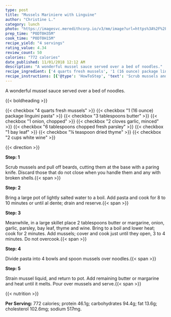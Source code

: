 ```yaml
---
type: post
title: "Mussels Mariniere with Linguine"
author: "Christine L."
category: lunch
photo: "https://imagesvc.meredithcorp.io/v3/mm/image?url=https%3A%2F%2Fimages.media-allrecipes.com%2Fuserphotos%2F665084.jpg"
prep_time: "P0DT0H35M"
cook_time: "P0DT0H15M"
recipe_yield: "4 servings"
rating_value: 4.34
review_count: 50
calories: "772 calories"
date_published: 11/01/2018 12:12 AM
description: "A wonderful mussel sauce served over a bed of noodles."
recipe_ingredient: ['4 quarts fresh mussels', '1 (16 ounce) package linguini pasta', '3 tablespoons butter', '1 onion, chopped', '2 cloves garlic, minced', '6 tablespoons chopped fresh parsley', '1 bay leaf', '¼ teaspoon dried thyme', '2 cups white wine']
recipe_instructions: [{'@type': 'HowToStep', 'text': 'Scrub mussels and pull off beards, cutting them at the base with a paring knife.  Discard those that do not close when you handle them and any with broken shells.\n'}, {'@type': 'HowToStep', 'text': 'Bring a large pot of lightly salted water to a boil. Add pasta and cook for 8 to 10 minutes or until al dente; drain and reserve.\n'}, {'@type': 'HowToStep', 'text': 'Meanwhile, in a large skillet place 2 tablespoons butter or margarine, onion, garlic, parsley, bay leaf, thyme and wine.  Bring to a boil and lower heat; cook for 2 minutes.  Add mussels; cover and cook just until they open, 3 to 4 minutes.  Do not overcook.\n'}, {'@type': 'HowToStep', 'text': 'Divide pasta into 4 bowls and spoon mussels over noodles.\n'}, {'@type': 'HowToStep', 'text': 'Strain mussel liquid, and return to pot.  Add remaining butter or margarine and heat until it melts.  Pour over mussels and serve.\n'}]
---
```


A wonderful mussel sauce served over a bed of noodles. 

{{< boldheading >}}

{{< checkbox "4 quarts fresh mussels" >}}
{{< checkbox "1 (16 ounce) package linguini pasta" >}}
{{< checkbox "3 tablespoons butter" >}}
{{< checkbox "1  onion, chopped" >}}
{{< checkbox "2 cloves garlic, minced" >}}
{{< checkbox "6 tablespoons chopped fresh parsley" >}}
{{< checkbox "1  bay leaf" >}}
{{< checkbox "¼ teaspoon dried thyme" >}}
{{< checkbox "2 cups white wine" >}}


{{< direction >}}

**Step: 1**

Scrub mussels and pull off beards, cutting them at the base with a paring knife.  Discard those that do not close when you handle them and any with broken shells.{{< span >}}

**Step: 2**

Bring a large pot of lightly salted water to a boil. Add pasta and cook for 8 to 10 minutes or until al dente; drain and reserve.{{< span >}}

**Step: 3**

Meanwhile, in a large skillet place 2 tablespoons butter or margarine, onion, garlic, parsley, bay leaf, thyme and wine.  Bring to a boil and lower heat; cook for 2 minutes.  Add mussels; cover and cook just until they open, 3 to 4 minutes.  Do not overcook.{{< span >}}

**Step: 4**

Divide pasta into 4 bowls and spoon mussels over noodles.{{< span >}}

**Step: 5**

Strain mussel liquid, and return to pot.  Add remaining butter or margarine and heat until it melts.  Pour over mussels and serve.{{< span >}}

{{< nutrition >}}

**Per Serving:** 772 calories; protein 46.1g; carbohydrates 94.4g; fat 13.6g; cholesterol 102.6mg; sodium 517mg.